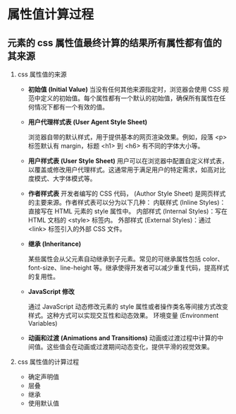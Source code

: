 # 属性值计算过程

## 元素的 css 属性值最终计算的结果所有属性都有值的 其来源

1. css 属性值的来源

   - **初始值 (Initial Value)**
     当没有任何其他来源指定时，浏览器会使用 CSS 规范中定义的初始值。每个属性都有一个默认的初始值，确保所有属性在任何情况下都有一个有效的值。

    <!-- - **继承**
    - **样式表**
    - **脚本设置**
    - **命令行设置**
    - **用户设置**
       -->

   - **用户代理样式表 (User Agent Style Sheet)**

     浏览器自带的默认样式，用于提供基本的网页渲染效果。例如，段落 \<p\> 标签默认有 margin，标题 \<h1\> 到 \<h6\> 有不同的字体大小等。

   - **用户样式表 (User Style Sheet)**
     用户可以在浏览器中配置自定义样式表，以覆盖或修改用户代理样式。这通常用于满足用户的特定需求，如高对比度模式、大字体模式等。

   - **作者样式表**
     开发者编写的 CSS 代码， (Author Style Sheet) 是网页样式的主要来源。作者样式表可以分为以下几种：
     内联样式 (Inline Styles)：直接写在 HTML 元素的 style 属性中。
     内部样式 (Internal Styles)：写在 HTML 文档的 \<style\> 标签内。
     外部样式 (External Styles)：通过 \<link\> 标签引入的外部 CSS 文件。

   - **继承 (Inheritance)**

     某些属性会从父元素自动继承到子元素。常见的可继承属性包括 color、font-size、line-height 等。继承使得开发者可以减少重复代码，提高样式的复用性。

   - **JavaScript 修改**

     通过 JavaScript 动态修改元素的 style 属性或者操作类名等间接方式改变样式。这种方式可以实现交互性和动态效果。
     环境变量 (Environment Variables)

   - **动画和过渡 (Animations and Transitions)**
     动画或过渡过程中计算的中间值。这些值会在动画或过渡期间动态变化，提供平滑的视觉效果。

2. css 属性值的计算过程
   - 确定声明值
   - 层叠
   - 继承
   - 使用默认值

